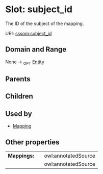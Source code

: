 
# Slot: subject_id


The ID of the subject of the mapping.

URI: [sssom:subject_id](http://w3id.org/sssom/subject_id)


## Domain and Range

None ->  <sub>OPT</sub> [Entity](Entity.md)

## Parents


## Children


## Used by

 * [Mapping](Mapping.md)

## Other properties

|  |  |  |
| --- | --- | --- |
| **Mappings:** | | owl:annotatedSource |
|  | | owl:annotatedSource |

